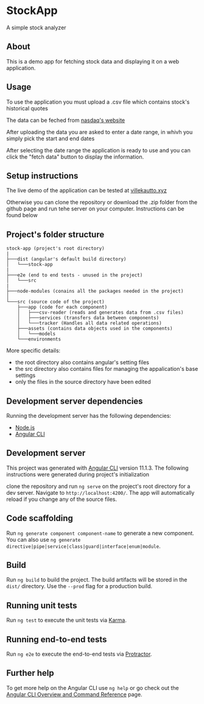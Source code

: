 # StockApp

A simple stock analyzer

## About

This is a demo app for fetching stock data and displaying it on a web application.

## Usage

To use the application you must upload a .csv file which contains stock's historical quotes

The data can be feched from [nasdaq's website](https://www.nasdaq.com/market-activity)

After uploading the data you are asked to enter a date range, in whivh you simply pick the start and end dates

After selecting the date range the application is ready to use and you can click the "fetch data" button to display the information.

## Setup instructions

The live demo of the application can be tested at [villekautto.xyz](http://villekautto.xyz)

Otherwise you can clone the repository or download the .zip folder from the github page and run tehe server on your computer.
Instructions can be found  below

## Project's folder structure

```
stock-app (project's root directory)
|
├───dist (angular's default build directory)
│   └───stock-app
|
├───e2e (end to end tests - unused in the project)
│   └───src
|
├───node-modules (conains all the packages needed in the project)
│
└───src (source code of the project)
    ├───app (code for each component)
    │   ├───csv-reader (reads and generates data from .csv files)
    │   ├───services (transfers data between components)
    │   └───tracker (Handles all data related operations)
    ├───assets (contains data objects used in the components)
    │   └───models
    └───environments
```

More specific details:
- the root directory also contains angular's setting files
- the src directory also contains files for managing the appalication's base settings
- only the files in the source directory have been edited

## Development server dependencies
Running the development server has the following dependencies:
- [Node.js](https://nodejs.org/en/)
- [Angular CLI](https://angular.io/cli)

## Development server

This project was generated with [Angular CLI](https://github.com/angular/angular-cli) version 11.1.3. The following instructions were generated during project's initialization

clone the repository and run `ng serve` on the project's root directory for a dev server. Navigate to `http://localhost:4200/`. The app will automatically reload if you change any of the source files.

## Code scaffolding

Run `ng generate component component-name` to generate a new component. You can also use `ng generate directive|pipe|service|class|guard|interface|enum|module`.

## Build

Run `ng build` to build the project. The build artifacts will be stored in the `dist/` directory. Use the `--prod` flag for a production build.

## Running unit tests

Run `ng test` to execute the unit tests via [Karma](https://karma-runner.github.io).

## Running end-to-end tests

Run `ng e2e` to execute the end-to-end tests via [Protractor](http://www.protractortest.org/).

## Further help

To get more help on the Angular CLI use `ng help` or go check out the [Angular CLI Overview and Command Reference](https://angular.io/cli) page.
